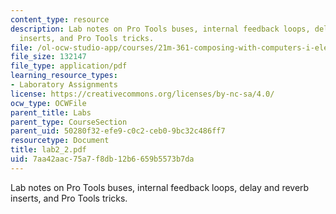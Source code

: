```yaml
---
content_type: resource
description: Lab notes on Pro Tools buses, internal feedback loops, delay and reverb
  inserts, and Pro Tools tricks.
file: /ol-ocw-studio-app/courses/21m-361-composing-with-computers-i-electronic-music-composition-spring-2008/7aa42aac75a7f8db12b6659b5573b7da_lab2_2.pdf
file_size: 132147
file_type: application/pdf
learning_resource_types:
- Laboratory Assignments
license: https://creativecommons.org/licenses/by-nc-sa/4.0/
ocw_type: OCWFile
parent_title: Labs
parent_type: CourseSection
parent_uid: 50280f32-efe9-c0c2-ceb0-9bc32c486ff7
resourcetype: Document
title: lab2_2.pdf
uid: 7aa42aac-75a7-f8db-12b6-659b5573b7da
---
```

Lab notes on Pro Tools buses, internal feedback loops, delay and reverb inserts, and Pro Tools tricks.